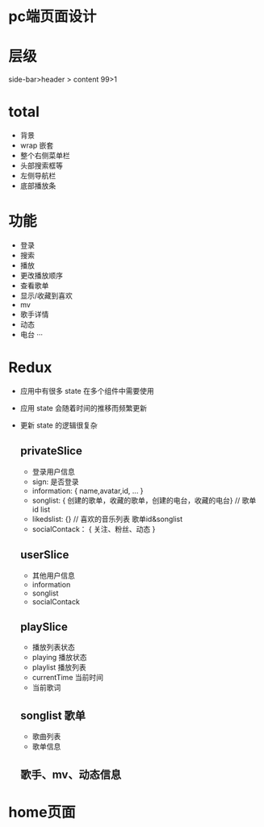 # pc端页面设计

# 层级
side-bar>header > content
99>1 

# total 
- 背景
- wrap 嵌套
- 整个右侧菜单栏
- 头部搜索框等
- 左侧导航栏
- 底部播放条

# 功能
- 登录
- 搜索
- 播放
- 更改播放顺序
- 查看歌单
- 显示/收藏到喜欢
- mv
- 歌手详情
- 动态
- 电台
···

# Redux
- 应用中有很多 state 在多个组件中需要使用
- 应用 state 会随着时间的推移而频繁更新
- 更新 state 的逻辑很复杂
  ## privateSlice
  - 登录用户信息
  - sign: 是否登录
  - information: { name,avatar,id, ... }
  - songlist: { 创建的歌单，收藏的歌单，创建的电台，收藏的电台}  // 歌单 id list
  - likedslist: {} // 喜欢的音乐列表 歌单id&songlist
  - socialContack： { 关注、粉丝、动态 }
  ## userSlice
  - 其他用户信息
  - information
  - songlist
  - socialContack

  ## playSlice
  - 播放列表状态
  - playing 播放状态
  - playlist 播放列表
  - currentTime 当前时间
  - 当前歌词

  ## songlist 歌单
  - 歌曲列表
  - 歌单信息
  
  ## 歌手、mv、动态信息

# home页面


